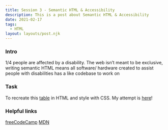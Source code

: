 ```yaml
---
title: Session 3 - Semantic HTML & Accessibility
description: This is a post about Semantic HTML & Accessibility
date: 2021-02-17
tags:
  - HTML
layout: layouts/post.njk
---
```


### Intro

1/4 people are affected by a disability. The web isn’t meant to be exclusive, writing semantic HTML means all software/ hardware created to assist people with disabilities has a like codebase to work on

### Task 

To recreate this [table](https://github.com/thecodersguilduk/semantic-html-challenge) in HTML and style with CSS. My attempt is [here](https://jeenny.github.io/semantic-html-challenge/)!

### Helpful links

[freeCodeCamp](https://www.freecodecamp.org/learn/responsive-web-design/#applied-accessibility)
[MDN](https://developer.mozilla.org/en-US/docs/Learn/Accessibility/HTML)
